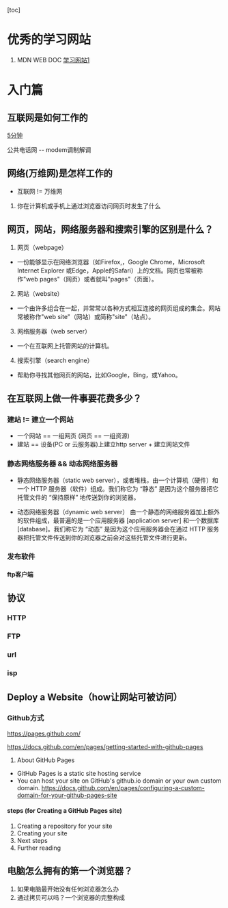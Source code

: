 [toc]

# 优秀的学习网站

1. MDN WEB DOC
[学习网站1](https://developer.mozilla.org/zh-CN/docs/Learn/Getting_started_with_the_web)


# 入门篇
## 互联网是如何工作的

[5分钟](https://www.youtube.com/watch?v=7_LPdttKXPc)

[](https://developer.mozilla.org/zh-CN/docs/Learn/Common_questions/How_does_the_Internet_work)

公共电话网 -- modem调制解调

## 网络(万维网)是怎样工作的
[](https://developer.mozilla.org/zh-CN/docs/Learn/Getting_started_with_the_web/How_the_Web_works)

- 互联网 != 万维网

1. 你在计算机或手机上通过浏览器访问网页时发生了什么


## 网页，网站，网络服务器和搜索引擎的区别是什么？

1. 网页（webpage）
- 一份能够显示在网络浏览器（如Firefox,，Google Chrome，Microsoft Internet Explorer 或Edge，Apple的Safari）上的文档。网页也常被称作"web pages"（网页）或者就叫"pages"（页面）。
2. 网站（website）
- 一个由许多组合在一起，并常常以各种方式相互连接的网页组成的集合。网站常被称作"web site"（网站）或简称"site"（站点）。
3. 网络服务器（web server）
- 一个在互联网上托管网站的计算机。
4. 搜索引擎（search engine）
- 帮助你寻找其他网页的网站，比如Google，Bing，或Yahoo。

## 在互联网上做一件事要花费多少？
[](https://developer.mozilla.org/zh-CN/docs/Learn/Common_questions/How_much_does_it_cost)

### 建站 != 建立一个网站
- 一个网站 == 一组网页 (网页 == 一组资源)
- 建站 == 设备(PC or 云服务器)上建立http server  +  建立网站文件

### 静态网络服务器 && 动态网络服务器
- 静态网络服务器（static web server），或者堆栈，由一个计算机（硬件）和一个 HTTP 服务器（软件）组成。我们称它为 “静态” 是因为这个服务器把它托管文件的 “保持原样” 地传送到你的浏览器。

- 动态网络服务器（dynamic web server） 由一个静态的网络服务器加上额外的软件组成，最普遍的是一个应用服务器 [application server] 和一个数据库 [database]。我们称它为 “动态” 是因为这个应用服务器会在通过 HTTP 服务器把托管文件传送到你的浏览器之前会对这些托管文件进行更新。

### 发布软件

#### ftp客户端
#### 




## 协议
### HTTP 

### FTP
[](https://developer.mozilla.org/zh-CN/docs/Glossary/FTP)

### url

### isp


## Deploy a Website（how让网站可被访问）

### Github方式

https://pages.github.com/

https://docs.github.com/en/pages/getting-started-with-github-pages

1. About GitHub Pages

- GitHub Pages is a static site hosting service
- You can host your site on GitHub's github.io domain or your own custom domain. 
https://docs.github.com/en/pages/configuring-a-custom-domain-for-your-github-pages-site

#### steps (for Creating a GitHub Pages site)   
1. Creating a repository for your site
2. Creating your site
3. Next steps
4. Further reading




## 电脑怎么拥有的第一个浏览器？
1. 如果电脑最开始没有任何浏览器怎么办
2. 通过拷贝可以吗？一个浏览器的完整构成